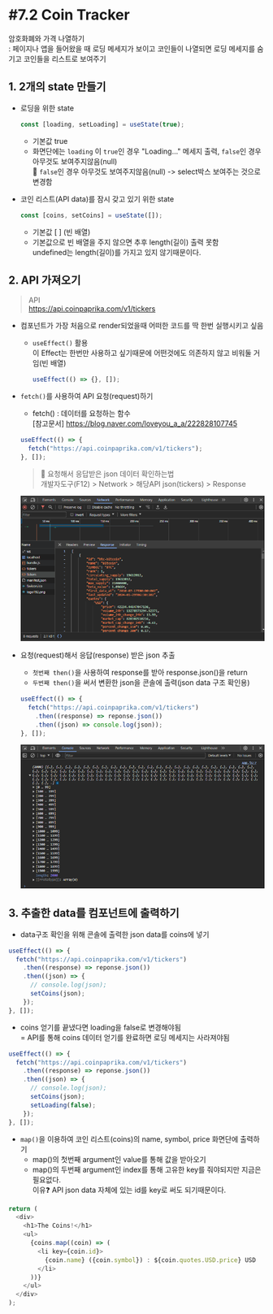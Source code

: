 # #7.2 Coin Tracker

암호화폐와 가격 나열하기  
: 페이지나 앱을 들어왔을 때 로딩 메세지가 보이고 코인들이 나열되면 로딩 메세지를 숨기고 코인들을 리스트로 보여주기

## 1. 2개의 state 만들기

- 로딩을 위한 state

  ```javascript
  const [loading, setLoading] = useState(true);
  ```

  - 기본값 true
  - 화면단에는 `loading` 이 `true`인 경우 "Loading..." 메세지 출력, `false`인 경우 아무것도 보여주지않음(null)  
    🔹 `false`인 경우 아무것도 보여주지않음(null) -> select박스 보여주는 것으로 변경함

- 코인 리스트(API data)를 잠시 갖고 있기 위한 state

  ```javascript
  const [coins, setCoins] = useState([]);
  ```

  - 기본값 [ ] (빈 배열)
  - 기본값으로 빈 배열을 주지 않으면 추후 length(길이) 출력 못함  
    undefined는 length(길이)를 가지고 있지 않기때문이다.

## 2. API 가져오기

> API  
> https://api.coinpaprika.com/v1/tickers

- 컴포넌트가 가장 처음으로 render되었을때 어떠한 코드를 딱 한번 실행시키고 싶음

  - `useEffect()` 활용  
    이 Effect는 한번만 사용하고 싶기때문에 어떤것에도 의존하지 않고 비워둘 거임(빈 배열)

    ```javascript
    useEffect(() => {}, []);
    ```

- `fetch()`를 사용하여 API 요청(request)하기

  - fetch() : 데이터를 요청하는 함수  
    [참고문서] <https://blog.naver.com/loveyou_a_a/222828107745>

  ```javascript
  useEffect(() => {
    fetch("https://api.coinpaprika.com/v1/tickers");
  }, []);
  ```

  > 🚨 요청해서 응답받은 json 데이터 확인하는법  
  > 개발자도구(F12) > Network > 해당API json(tickers) > Response

  ![API response json 데이터](./public/1.png)

- 요청(request)해서 응답(response) 받은 json 추출

  - `첫번째 then()`을 사용하여 response를 받아 response.json()을 return
  - `두번째 then()`을 써서 변환한 json을 콘솔에 출력(json data 구조 확인용)

  ```javascript
  useEffect(() => {
    fetch("https://api.coinpaprika.com/v1/tickers")
      .then((response) => reponse.json())
      .then((json) => console.log(json));
  }, []);
  ```

  ![json 데이터 콘솔출력](./public/2.png)

## 3. 추출한 data를 컴포넌트에 출력하기

- data구조 확인을 위해 콘솔에 출력한 json data를 coins에 넣기

```javascript
useEffect(() => {
  fetch("https://api.coinpaprika.com/v1/tickers")
    .then((response) => reponse.json())
    .then((json) => {
      // console.log(json);
      setCoins(json);
    });
}, []);
```

- coins 얻기를 끝냈다면 loading을 false로 변경해야됨  
  = API를 통해 coins 데이터 얻기를 완료하면 로딩 메세지는 사라져야됨

```javascript
useEffect(() => {
  fetch("https://api.coinpaprika.com/v1/tickers")
    .then((response) => reponse.json())
    .then((json) => {
      // console.log(json);
      setCoins(json);
      setLoading(false);
    });
}, []);
```

- `map()`을 이용하여 코인 리스트(coins)의 name, symbol, price 화면단에 출력하기
  - map()의 첫번째 argument인 value를 통해 값을 받아오기
  - map()의 두번째 argument인 index를 통해 고유한 key를 줘야되지만 지금은 필요없다.  
    이유❓ API json data 자체에 있는 id를 key로 써도 되기때문이다.

```javascript
return (
  <div>
    <h1>The Coins!</h1>
    <ul>
      {coins.map((coin) => (
        <li key={coin.id}>
          {coin.name} ({coin.symbol}) : ${coin.quotes.USD.price} USD
        </li>
      ))}
    </ul>
  </div>
);
```

